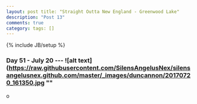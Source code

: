 ```yaml
--- 
layout: post title: "Straight Outta New England - Greenwood Lake"
description: "Post 13"
comments: true
category: tags: []
---
```

{% include JB/setup %}

### Day 51 - July 20 --- ![alt text](https://raw.githubusercontent.com/SilensAngelusNex/silensangelusnex.github.com/master/_images/duncannon/20170720_161350.jpg ""
o
